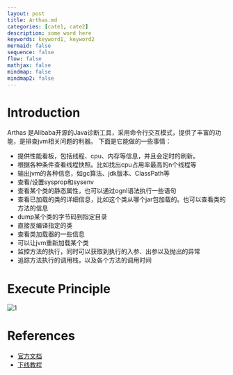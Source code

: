 ```yaml
---
layout: post
title: Arthas.md
categories: [cate1, cate2]
description: some word here
keywords: keyword1, keyword2
mermaid: false
sequence: false
flow: false
mathjax: false
mindmap: false
mindmap2: false
---
```

# Introduction
Arthas 是Alibaba开源的Java诊断工具，采用命令行交互模式，提供了丰富的功能，是排查jvm相关问题的利器。
下面是它能做的一些事情：

- 提供性能看板，包括线程、cpu、内存等信息，并且会定时的刷新。
- 根据各种条件查看线程快照。比如找出cpu占用率最高的n个线程等
- 输出jvm的各种信息，如gc算法、jdk版本、ClassPath等
- 查看/设置sysprop和sysenv
- 查看某个类的静态属性，也可以通过ognl语法执行一些语句
- 查看已加载的类的详细信息，比如这个类从哪个jar包加载的。也可以查看类的方法的信息
- dump某个类的字节码到指定目录
- 直接反编译指定的类
- 查看类加载器的一些信息
- 可以让jvm重新加载某个类
- 监控方法的执行，同时可以获取到执行的入参、出参以及抛出的异常
- 追踪方法执行的调用栈，以及各个方法的调用时间


# Execute Principle

![1](https://oss.xubighead.top/oss/image/202506/1929826246226710530.png)










# References

- [官方文档](https://arthas.aliyun.com/doc/install-detail.html)
- [下线教程](https://arthas.aliyun.com/doc/arthas-tutorials.html?language=cn) 


